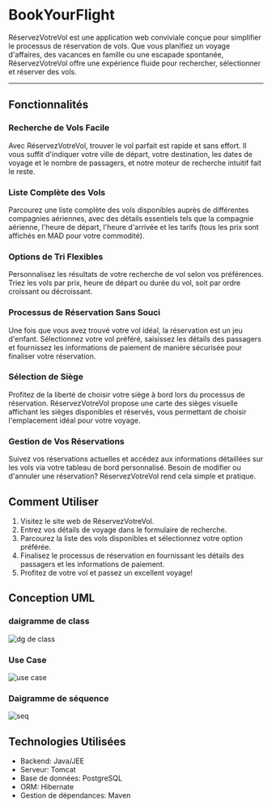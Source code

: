 # BookYourFlight


RéservezVotreVol est une application web conviviale conçue pour simplifier le processus de réservation de vols. Que vous planifiez un voyage d'affaires, des vacances en famille ou une escapade spontanée, RéservezVotreVol offre une expérience fluide pour rechercher, sélectionner et réserver des vols.

-----------------------------------------------------------------------------------------------------
## Fonctionnalités

### Recherche de Vols Facile

Avec RéservezVotreVol, trouver le vol parfait est rapide et sans effort. Il vous suffit d'indiquer votre ville de départ, votre destination, les dates de voyage et le nombre de passagers, et notre moteur de recherche intuitif fait le reste.

### Liste Complète des Vols

Parcourez une liste complète des vols disponibles auprès de différentes compagnies aériennes, avec des détails essentiels tels que la compagnie aérienne, l'heure de départ, l'heure d'arrivée et les tarifs (tous les prix sont affichés en MAD pour votre commodité).

### Options de Tri Flexibles

Personnalisez les résultats de votre recherche de vol selon vos préférences. Triez les vols par prix, heure de départ ou durée du vol, soit par ordre croissant ou décroissant.

### Processus de Réservation Sans Souci

Une fois que vous avez trouvé votre vol idéal, la réservation est un jeu d'enfant. Sélectionnez votre vol préféré, saisissez les détails des passagers et fournissez les informations de paiement de manière sécurisée pour finaliser votre réservation.

### Sélection de Siège

Profitez de la liberté de choisir votre siège à bord lors du processus de réservation. RéservezVotreVol propose une carte des sièges visuelle affichant les sièges disponibles et réservés, vous permettant de choisir l'emplacement idéal pour votre voyage.

### Gestion de Vos Réservations

Suivez vos réservations actuelles et accédez aux informations détaillées sur les vols via votre tableau de bord personnalisé. Besoin de modifier ou d'annuler une réservation? RéservezVotreVol rend cela simple et pratique.

## Comment Utiliser

1. Visitez le site web de RéservezVotreVol.
2. Entrez vos détails de voyage dans le formulaire de recherche.
3. Parcourez la liste des vols disponibles et sélectionnez votre option préférée.
4. Finalisez le processus de réservation en fournissant les détails des passagers et les informations de paiement.
5. Profitez de votre vol et passez un excellent voyage!


## Conception UML

### daigramme de class

![dg de class](https://github.com/ilyashaqyqy/BookYourFlight/assets/157011241/24a73750-4027-46a5-a885-83b9e1c727ba)

### Use Case

![use case](https://github.com/ilyashaqyqy/BookYourFlight/assets/157011241/83e3c9cb-ed5a-472a-bb69-390f5ab9830b)

### Daigramme de séquence

![seq](https://github.com/ilyashaqyqy/BookYourFlight/assets/157011241/a14b8623-4c1b-4a35-8934-b91c78b64b61)


## Technologies Utilisées

- Backend: Java/JEE
- Serveur: Tomcat
- Base de données: PostgreSQL
- ORM: Hibernate
- Gestion de dépendances: Maven




